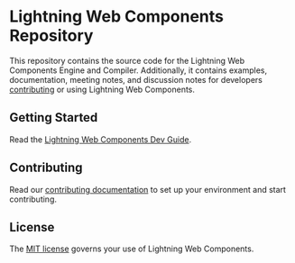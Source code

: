# Lightning Web Components Repository

This repository contains the source code for the Lightning Web Components Engine and Compiler. Additionally, it contains examples, documentation, meeting notes, and discussion notes for developers [contributing](CONTRIBUTING.md) or using Lightning Web Components.

## Getting Started

Read the [Lightning Web Components Dev Guide](https://lwc.dev/guide/introduction).

## Contributing

Read our [contributing documentation](CONTRIBUTING.md) to set up your environment and start contributing.

## License

The [MIT license](https://github.com/salesforce/lwc/blob/master/LICENSE) governs your use of Lightning Web Components.
